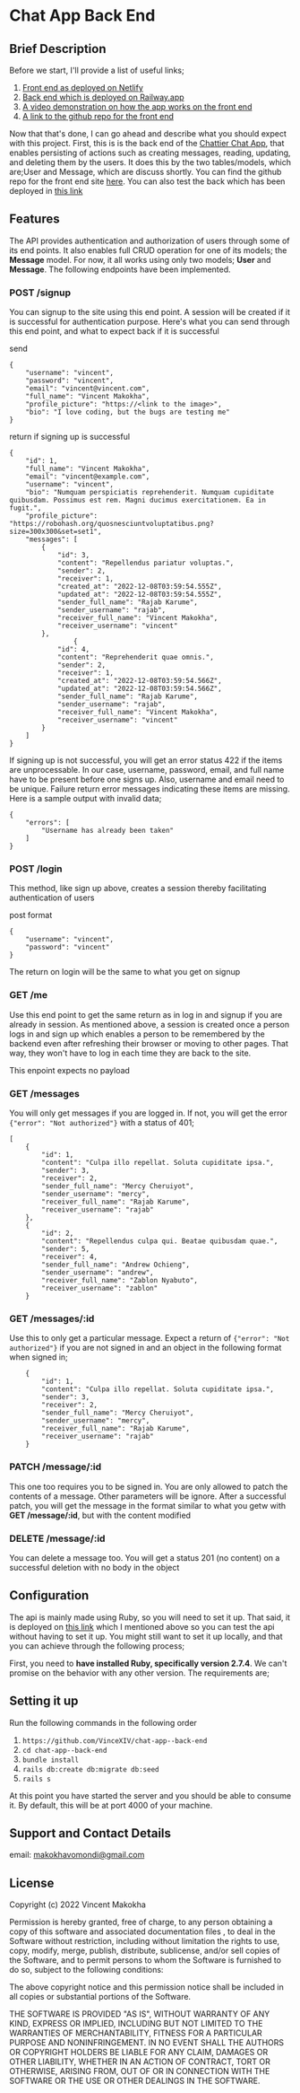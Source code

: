 # Chat App Back End

## Brief Description
Before we start, I'll provide a list of useful links;
1. [Front end as deployed on Netlify](https://main--euphonious-cannoli-496c7f.netlify.app)
2. [Back end which is deployed on Railway.app](https://chat-app-back-end-production.up.railway.app)
3. [A video demonstration on how the app works on the front end](https://drive.google.com/file/d/1QC1sDezkolYe-ZP2r00G34jbyk__3NwF/view?usp=sharing)
4. [A link to the github repo for the front end](https://github.com/VinceXIV/chat-app--front-end)

Now that that's done, I can go ahead and describe what you should expect with this project. First, this is is the back end of the [Chattier Chat App](https://main--euphonious-cannoli-496c7f.netlify.app), that enables persisting of actions such as creating messages, reading, updating, and deleting them by the users. It does this by the two tables/models, which are;User and Message, which are discuss shortly. You can find the github repo for the front end site [here](https://github.com/VinceXIV/chat-app--front-end). You can also test the back which has been deployed in [this link](https://chat-app-back-end-production.up.railway.app)

## Features
The API provides authentication and authorization of users through some of its end points. It also enables full CRUD operation for one of its models; the **Message** model. For now, it all works using only two models; **User** and **Message**. The following endpoints have been implemented.

### POST /signup
You can signup to the site using this end point. A session will be created if it is successful for authentication purpose. Here's what you can send through this end point, and what to expect back if it is successful

send
```
{
    "username": "vincent",
    "password": "vincent",
    "email": "vincent@vincent.com",
    "full_name": "Vincent Makokha",
    "profile_picture": "https://<link to the image>",
    "bio": "I love coding, but the bugs are testing me"
}
```

return if signing up is successful
```
{
    "id": 1,
    "full_name": "Vincent Makokha",
    "email": "vincent@example.com",
    "username": "vincent",
    "bio": "Numquam perspiciatis reprehenderit. Numquam cupiditate quibusdam. Possimus est rem. Magni ducimus exercitationem. Ea in fugit.",
    "profile_picture": "https://robohash.org/quosnesciuntvoluptatibus.png?size=300x300&set=set1",
    "messages": [
        {
            "id": 3,
            "content": "Repellendus pariatur voluptas.",
            "sender": 2,
            "receiver": 1,
            "created_at": "2022-12-08T03:59:54.555Z",
            "updated_at": "2022-12-08T03:59:54.555Z",
            "sender_full_name": "Rajab Karume",
            "sender_username": "rajab",
            "receiver_full_name": "Vincent Makokha",
            "receiver_username": "vincent"
        },
                {
            "id": 4,
            "content": "Reprehenderit quae omnis.",
            "sender": 2,
            "receiver": 1,
            "created_at": "2022-12-08T03:59:54.566Z",
            "updated_at": "2022-12-08T03:59:54.566Z",
            "sender_full_name": "Rajab Karume",
            "sender_username": "rajab",
            "receiver_full_name": "Vincent Makokha",
            "receiver_username": "vincent"
        }
    ]
}
```

If signing up is not successful, you will get an error status 422 if the items are unprocessable. In our case, username, password, email, and full name have to be present before one signs up. Also, username and email need to be unique. Failure return error messages indicating these items are missing. Here is a sample output with invalid data;

```
{
    "errors": [
        "Username has already been taken"
    ]
}
```



### POST /login
This method, like sign up above, creates a session thereby facilitating authentication of users

post format
```
{
    "username": "vincent",
    "password": "vincent"
}
```
The return on login will be the same to what you get on signup

### GET /me
Use this end point to get the same return as in log in and signup if you are already in session. As mentioned above, a session is created once a person logs in and sign up which enables a person to be remembered by the backend even after refreshing their browser or moving to other pages. That way, they won't have to log in each time they are back to the site.

This enpoint expects no payload

### GET /messages
You will only get messages if you are logged in. If not, you will get the error `{"error": "Not authorized"}` with a status of 401;

```
[
    {
        "id": 1,
        "content": "Culpa illo repellat. Soluta cupiditate ipsa.",
        "sender": 3,
        "receiver": 2,
        "sender_full_name": "Mercy Cheruiyot",
        "sender_username": "mercy",
        "receiver_full_name": "Rajab Karume",
        "receiver_username": "rajab"
    },
    {
        "id": 2,
        "content": "Repellendus culpa qui. Beatae quibusdam quae.",
        "sender": 5,
        "receiver": 4,
        "sender_full_name": "Andrew Ochieng",
        "sender_username": "andrew",
        "receiver_full_name": "Zablon Nyabuto",
        "receiver_username": "zablon"
    }
```

### GET /messages/:id
Use this to only get a particular message. Expect a return of `{"error": "Not authorized"}` if you are not signed in and an object in the following format when signed in;
```
    {
        "id": 1,
        "content": "Culpa illo repellat. Soluta cupiditate ipsa.",
        "sender": 3,
        "receiver": 2,
        "sender_full_name": "Mercy Cheruiyot",
        "sender_username": "mercy",
        "receiver_full_name": "Rajab Karume",
        "receiver_username": "rajab"
    }
```

### PATCH /message/:id
This one too requires you to be signed in. You are only allowed to patch the contents of a message. Other parameters will be ignore. After a successful patch, you will get the message in the format similar to what you getw with **GET /message/:id**, but with the content modified

### DELETE /message/:id
You can delete a message too. You will get a status 201 (no content) on a successful deletion with no body in the object

## Configuration
The api is mainly made using Ruby, so you will need to set it up. That said, it is deployed on [this link](https://chat-app-back-end-production.up.railway.app) which I mentioned above so you can test the api without having to set it up. You might still want to set it up locally, and that you can achieve through the following process;

First, you need to **have installed Ruby, specifically version 2.7.4**. We can't promise on the behavior with any other version. The requirements are;

## Setting it up
Run the following commands in the following order
1. `https://github.com/VinceXIV/chat-app--back-end`
2. `cd chat-app--back-end`
3. `bundle install`
4. `rails db:create db:migrate db:seed`
5. `rails s`

At this point you have started the server and you should be able to consume it. By default, this will be at port 4000 of your machine.

## Support and Contact Details
email: makokhavomondi@gmail.com

## License
Copyright (c) 2022 Vincent Makokha

Permission is hereby granted, free of charge, to any person obtaining a copy of this software and associated documentation files , to deal in the Software without restriction, including without limitation the rights to use, copy, modify, merge, publish, distribute, sublicense, and/or sell copies of the Software, and to permit persons to whom the Software is furnished to do so, subject to the following conditions:

The above copyright notice and this permission notice shall be included in all copies or substantial portions of the Software.

THE SOFTWARE IS PROVIDED "AS IS", WITHOUT WARRANTY OF ANY KIND, EXPRESS OR IMPLIED, INCLUDING BUT NOT LIMITED TO THE WARRANTIES OF MERCHANTABILITY, FITNESS FOR A PARTICULAR PURPOSE AND NONINFRINGEMENT. IN NO EVENT SHALL THE AUTHORS OR COPYRIGHT HOLDERS BE LIABLE FOR ANY CLAIM, DAMAGES OR OTHER LIABILITY, WHETHER IN AN ACTION OF CONTRACT, TORT OR OTHERWISE, ARISING FROM, OUT OF OR IN CONNECTION WITH THE SOFTWARE OR THE USE OR OTHER DEALINGS IN THE SOFTWARE.
